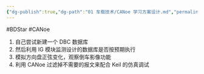 ```yaml
---
{"dg-publish":true,"dg-path":"01 车载技术/CANoe 学习方案设计.md","permalink":"/01 车载技术/CANoe 学习方案设计/","created":"2020-03-07T17:16:50.000+08:00","updated":"2025-07-11T10:29:55.793+08:00"}
---
```


#BDStar #CANoe 

1.  自己尝试新建一个 DBC 数据库
2.  然后利用 IG 模块监测设计的数据库是否按预期执行
3.  模拟方向盘正弦变化，观察倒车影像功能
4.  利用 CANoe 过滤掉不需要的报文来配合 Keil 的仿真调试